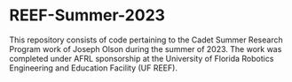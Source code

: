 # REEF-Summer-2023

This repository consists of code pertaining to the Cadet Summer Research Program work of Joseph Olson during the summer of 2023. The work was completed under AFRL sponsorship at the University of Florida Robotics Engineering and Education Facility (UF REEF).
